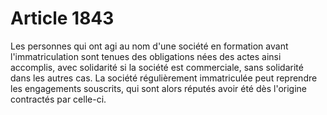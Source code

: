 # Article 1843

Les personnes qui ont agi au nom d'une société en formation avant l'immatriculation sont tenues des obligations nées des actes ainsi accomplis, avec solidarité si la société est commerciale, sans solidarité dans les autres cas. La société régulièrement immatriculée peut reprendre les engagements souscrits, qui sont alors réputés avoir été dès l'origine contractés par celle-ci.
